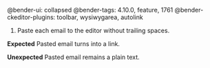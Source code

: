 @bender-ui: collapsed
@bender-tags: 4.10.0, feature, 1761
@bender-ckeditor-plugins: toolbar, wysiwygarea, autolink

1. Paste each email to the editor without trailing spaces.

**Expected** Pasted email turns into a link.

**Unexpected** Pasted email remains a plain text.
